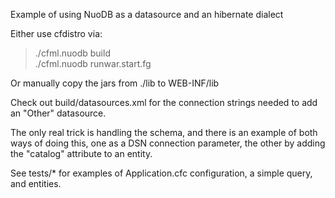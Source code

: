 Example of using NuoDB as a datasource and an hibernate dialect

Either use cfdistro via:

>  ./cfml.nuodb build  
>  ./cfml.nuodb runwar.start.fg

Or manually copy the jars from ./lib to WEB-INF/lib

Check out build/datasources.xml for the connection strings needed to add an "Other" datasource.

The only real trick is handling the schema, and there is an example of both ways of doing this, 
one as a DSN connection parameter, the other by adding the "catalog" attribute to an entity.

See tests/* for examples of Application.cfc configuration, a simple query, and entities.

